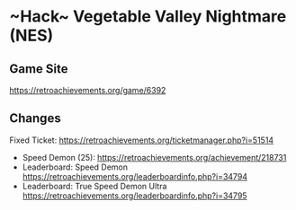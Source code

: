 # ~Hack~ Vegetable Valley Nightmare (NES)

## Game Site
https://retroachievements.org/game/6392

## Changes
Fixed Ticket: https://retroachievements.org/ticketmanager.php?i=51514
- Speed Demon (25): https://retroachievements.org/achievement/218731
- Leaderboard: Speed Demon https://retroachievements.org/leaderboardinfo.php?i=34794
- Leaderboard: True Speed Demon Ultra https://retroachievements.org/leaderboardinfo.php?i=34795
